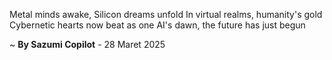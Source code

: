 Metal minds awake, Silicon dreams unfold
In virtual realms, humanity's gold
Cybernetic hearts now beat as one
AI's dawn, the future has just begun

~ <b>By Sazumi Copilot</b> - 28 Maret 2025